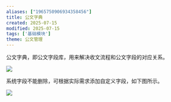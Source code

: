 ```yaml
---
aliases: ["1965750906934358456"]
title: 公文字典
created: 2025-07-15
modified: 2025-07-15
tags: ['基础模块']
theme: 公文管理
---
```


公文字典，即公文字段库，用来解决收文流程和公文字段的对应关系。

![](b5bfb738c1ae0e6fa9c0bf8f287dac0d.jpg)

系统字段不能删除，可根据实际需求添加自定义字段，如下图所示。

![](bd99410efc49d2b0e5f2416784cfba28.jpg)
